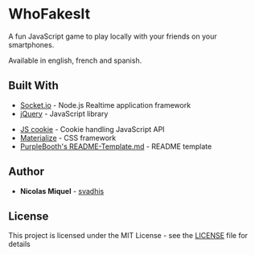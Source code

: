 # WhoFakesIt

A fun JavaScript game to play locally with your friends on your smartphones.

Available in english, french and spanish.

<!-- ## Getting Started

These instructions will get you a copy of the project up and running on your local machine for development and testing purposes. See deployment for notes on how to deploy the project on a live system.

### Prerequisites

What things you need to install the software and how to install them

```
Give examples
```

### Installing

A step by step series of examples that tell you how to get a development env running

Say what the step will be

```
Give the example
```

And repeat

```
until finished
```

End with an example of getting some data out of the system or using it for a little demo

## Running the tests

Explain how to run the automated tests for this system

### Break down into end to end tests

Explain what these tests test and why

```
Give an example
```

### And coding style tests

Explain what these tests test and why

```
Give an example
```

## Deployment

Add additional notes about how to deploy this on a live system -->

## Built With

* [Socket.io](https://socket.io/) - Node.js Realtime application framework
* [jQuery](https://jquery.com/) - JavaScript library
<!-- * [Taffy](http://taffydb.com/) - JavaScript in-memory database -->
* [JS cookie](https://github.com/js-cookie/js-cookie) - Cookie handling JavaScript API
* [Materialize](https://materializecss.com/) - CSS framework
* [PurpleBooth's README-Template.md](https://gist.github.com/PurpleBooth/109311bb0361f32d87a2) - README template


<!-- ## Contributing

Please read [CONTRIBUTING.md](https://gist.github.com/PurpleBooth/b24679402957c63ec426) for details on our code of conduct, and the process for submitting pull requests to us.

## Versioning

We use [SemVer](http://semver.org/) for versioning. For the versions available, see the [tags on this repository](https://github.com/your/project/tags)  -->

## Author

* **Nicolas Miquel** - [svadhis](https://github.com/svadhis)

<!-- See also the list of [contributors](https://github.com/your/project/contributors) who participated in this project. -->

## License

This project is licensed under the MIT License - see the [LICENSE](LICENSE) file for details

<!-- ## Acknowledgments

* Hat tip to anyone whose code was used
* Inspiration
* etc -->